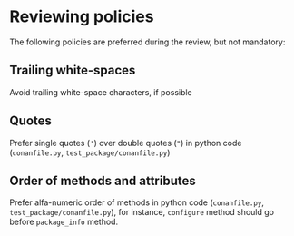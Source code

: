 # Reviewing policies

The following policies are preferred during the review, but not mandatory:

## Trailing white-spaces

Avoid trailing white-space characters, if possible

## Quotes

Prefer single quotes (`'`) over double quotes (`"`) in python code (`conanfile.py`, `test_package/conanfile.py`)

## Order of methods and attributes

Prefer alfa-numeric order of methods in python code (`conanfile.py`, `test_package/conanfile.py`), for instance, `configure` method should go before `package_info` method.
